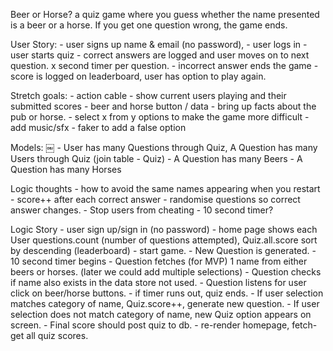 Beer or Horse?
a quiz game where you guess whether the name presented is a beer or a horse.
If you get one question wrong, the game ends.

User Story:
    - user signs up name & email (no password),
    - user logs in
    - user starts quiz
    - correct answers are logged and user moves on to next question. x second timer per question.
    - incorrect answer ends the game - score is logged on leaderboard, user has option to play again.

Stretch goals:
    - action cable - show current users playing and their submitted scores
    - beer and horse button / data
    - bring up facts about the pub or horse.
    - select x from y options to make the game more difficult
    - add music/sfx
    - faker to add a false option

Models:
￼
    - User has many Questions through Quiz, A Question has many Users through Quiz (join table - Quiz)
    - A Question has many Beers
    - A Question has many Horses


Logic thoughts
    - how to avoid the same names appearing when you restart
    - score++ after each correct answer
    - randomise questions so correct answer changes.
    - Stop users from cheating - 10 second timer?

Logic Story
    - user sign up/sign in (no password)
    - home page shows each User questions.count (number of questions attempted), Quiz.all.score sort by descending (leaderboard)
    - start game.
    - New Question is generated.
        - 10 second timer begins
    - Question fetches (for MVP) 1 name from either beers or horses. (later we could add multiple selections)
    - Question checks if name also exists in the data store not used.
    - Question listens for user click on beer/horse buttons.
        - if timer runs out, quiz ends.
    - If user selection matches category of name, Quiz.score++, generate new question.
    - If user selection does not match category of name, new Quiz option appears on screen.
    - Final score should post quiz to db.
    - re-render homepage, fetch-get all quiz scores.
